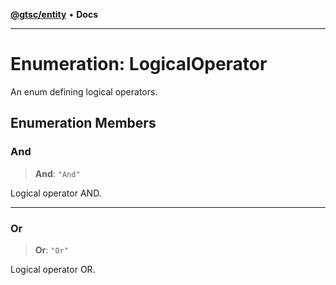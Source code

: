 [**@gtsc/entity**](../README.md) • **Docs**

***

# Enumeration: LogicalOperator

An enum defining logical operators.

## Enumeration Members

### And

> **And**: `"And"`

Logical operator AND.

***

### Or

> **Or**: `"Or"`

Logical operator OR.
